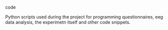code

Python scripts used during the project for programming questionnaires, eeg data analysis, the experimetn itself and other code snippets.
